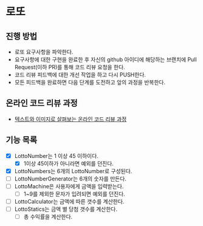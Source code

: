 # 로또
## 진행 방법
* 로또 요구사항을 파악한다.
* 요구사항에 대한 구현을 완료한 후 자신의 github 아이디에 해당하는 브랜치에 Pull Request(이하 PR)를 통해 코드 리뷰 요청을 한다.
* 코드 리뷰 피드백에 대한 개선 작업을 하고 다시 PUSH한다.
* 모든 피드백을 완료하면 다음 단계를 도전하고 앞의 과정을 반복한다.

## 온라인 코드 리뷰 과정
* [텍스트와 이미지로 살펴보는 온라인 코드 리뷰 과정](https://github.com/next-step/nextstep-docs/tree/master/codereview)

## 기능 목록
- [x] LottoNumber는 1 이상 45 이하이다.
  - [x] 1이상 45이하가 아니라면 예외를 던진다.
- [x] LottoNumbers는 6개의 LottoNumber로 구성된다.
- [ ] LottoNumberGenerator는 6개의 숫자를 만든다.
- [ ] LottoMachine은 사용자에게 금액을 입력받는다.
  - [ ] 1~9를 제외한 문자가 입려되면 예외를 던진다.
- [ ] LottoCalculator는 금액에 따른 갯수를 계산한다.
- [ ] LottoStatics는 금액 별 당첨 갯수를 계산한다.
  - [ ] 총 수익률을 계산한다.